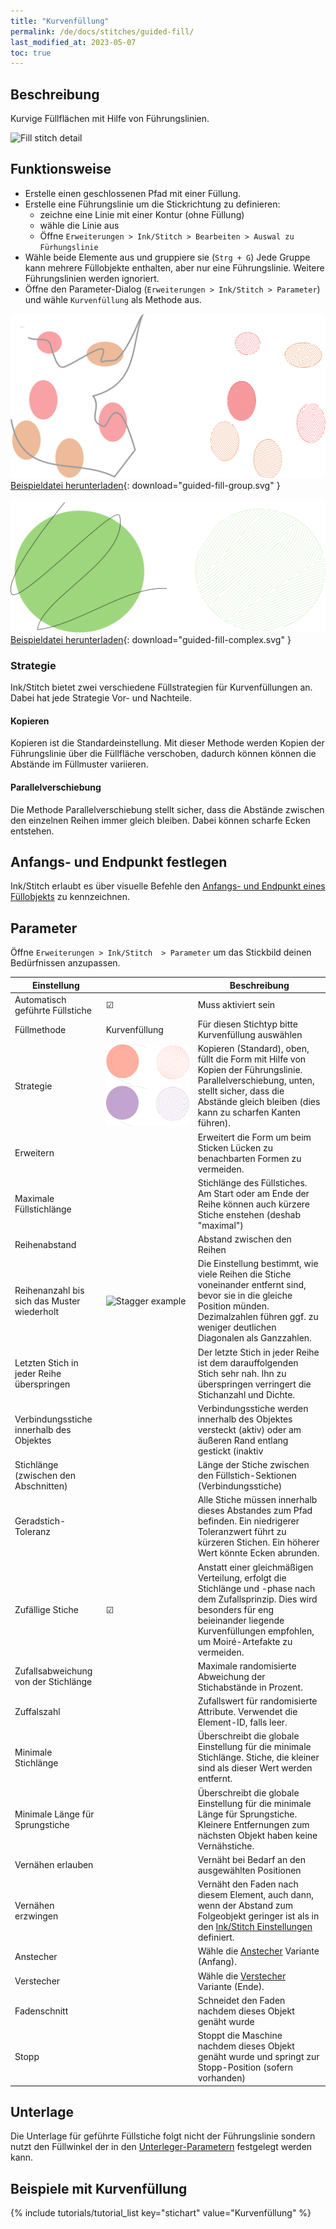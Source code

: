 ```yaml
---
title: "Kurvenfüllung"
permalink: /de/docs/stitches/guided-fill/
last_modified_at: 2023-05-07
toc: true
---
```

## Beschreibung

Kurvige Füllflächen mit Hilfe von Führungslinien.

![Fill stitch detail](/assets/images/docs/guided-fill-detail.jpg)

## Funktionsweise

* Erstelle einen geschlossenen Pfad mit einer Füllung.
* Erstelle eine Führungslinie um die Stickrichtung zu definieren:
    * zeichne eine Linie mit einer Kontur (ohne Füllung)
    * wähle die Linie aus
    * Öffne `Erweiterungen > Ink/Stitch > Bearbeiten > Auswal zu Fürhungslinie`
* Wähle beide Elemente aus und gruppiere sie (`Strg + G`)
  Jede Gruppe kann mehrere Füllobjekte enthalten, aber nur eine Führungslinie.
  Weitere Führungslinien werden ignoriert.
* Öffne den Parameter-Dialog (`Erweiterungen > Ink/Stitch > Parameter`) und wähle `Kurvenfüllung` als Methode aus.

![Guided Fill Group](/assets/images/docs/guided-fill-group.svg)
[Beispieldatei herunterladen](/assets/images/docs/guided-fill-group.svg){: download="guided-fill-group.svg" }

![Guided fill group](/assets/images/docs/guided-fill-complex.svg)
[Beispieldatei herunterladen](/assets/images/docs/guided-fill-complex.svg){: download="guided-fill-complex.svg" }

### Strategie

Ink/Stitch bietet zwei verschiedene Füllstrategien für Kurvenfüllungen an. Dabei hat jede Strategie Vor- und Nachteile.

#### Kopieren

Kopieren ist die Standardeinstellung. Mit dieser Methode werden Kopien der Führungslinie über die Füllfläche verschoben, dadurch können können die Abstände im Füllmuster variieren.

#### Parallelverschiebung

Die Methode Parallelverschiebung stellt sicher, dass die Abstände zwischen den einzelnen Reihen immer gleich bleiben. Dabei können scharfe Ecken entstehen.

## Anfangs- und Endpunkt festlegen

Ink/Stitch erlaubt es über visuelle Befehle den [Anfangs- und Endpunkt eines Füllobjekts](/de/docs/commands) zu kennzeichnen.

## Parameter

Öffne `Erweiterungen > Ink/Stitch  > Parameter` um das Stickbild deinen Bedürfnissen anzupassen.

Einstellung                                 ||Beschreibung
---|---|---
Automatisch geführte Füllstiche             | ☑ |Muss aktiviert sein
Füllmethode                                 | Kurvenfüllung|Für diesen Stichtyp bitte Kurvenfüllung auswählen
Strategie                                   | ![Guided Fill Strategies](/assets/images/docs/guidedfillstrategies.svg)| Kopieren (Standard), oben, füllt die Form mit Hilfe von Kopien der Führungslinie. Parallelverschiebung, unten, stellt sicher, dass die Abstände gleich bleiben (dies kann zu scharfen Kanten führen).
Erweitern                                   || Erweitert die Form um beim Sticken Lücken zu benachbarten Formen zu vermeiden.
Maximale Füllstichlänge                     || Stichlänge des Füllstiches. Am Start oder am Ende der Reihe können auch kürzere Stiche enstehen (deshab "maximal")
Reihenabstand                               || Abstand zwischen den Reihen
Reihenanzahl bis sich das Muster wiederholt | ![Stagger example](/assets/images/docs/params-fill-stagger.png) | Die Einstellung bestimmt, wie viele Reihen die Stiche voneinander entfernt sind, bevor sie in die gleiche Position münden.   Dezimalzahlen führen ggf. zu weniger deutlichen Diagonalen als Ganzzahlen.
Letzten Stich in jeder Reihe überspringen   || Der letzte Stich in jeder Reihe ist dem darauffolgenden Stich sehr nah. Ihn zu überspringen verringert die Stichanzahl und Dichte.
Verbindungsstiche innerhalb des Objektes    || Verbindungsstiche werden innerhalb des Objektes versteckt (aktiv) oder am äußeren Rand entlang gestickt (inaktiv
Stichlänge (zwischen den Abschnitten)  || Länge der Stiche zwischen den Füllstich-Sektionen (Verbindungsstiche)
Geradstich-Toleranz                         || Alle Stiche müssen innerhalb dieses Abstandes zum Pfad befinden. Ein niedrigerer Toleranzwert führt zu kürzeren Stichen. Ein höherer Wert könnte Ecken abrunden.
Zufällige Stiche |☑  |Anstatt einer gleichmäßigen Verteilung, erfolgt die Stichlänge und -phase nach dem Zufallsprinzip. Dies wird besonders für eng beieinander liegende Kurvenfüllungen empfohlen, um Moiré-Artefakte zu vermeiden.
Zufallsabweichung von der Stichlänge| |Maximale randomisierte Abweichung der Stichabstände in Prozent.
Zuffalszahl| |Zufallswert für randomisierte Attribute. Verwendet die Element-ID, falls leer.
Minimale Stichlänge                     || Überschreibt die globale Einstellung für die minimale Stichlänge. Stiche, die kleiner sind als dieser Wert werden entfernt.
Minimale Länge für Sprungstiche        | | Überschreibt die globale Einstellung für die minimale Länge für Sprungstiche. Kleinere Entfernungen zum nächsten Objekt haben keine Vernähstiche.
Vernähen erlauben                           || Vernäht bei Bedarf an den ausgewählten Positionen
Vernähen erzwingen                          || Vernäht den Faden nach diesem Element, auch dann, wenn der Abstand zum Folgeobjekt geringer ist als in den [Ink/Stitch Einstellungen](/de/docs/preferences/) definiert.
Anstecher                                   ||Wähle die [Anstecher](/de/docs/stitches/lock-stitches) Variante (Anfang).
Verstecher                                  ||Wähle die [Verstecher](/de/docs/stitches/lock-stitches) Variante (Ende).
Fadenschnitt                                || Schneidet den Faden nachdem dieses Objekt genäht wurde
Stopp                                       || Stoppt die Maschine nachdem dieses Objekt genäht wurde und springt zur Stopp-Position (sofern vorhanden)

## Unterlage

Die Unterlage für geführte Füllstiche folgt nicht der Führungslinie sondern nutzt den Füllwinkel der in den [Unterleger-Parametern](/de/docs/stitches/fill-stitch/#unterlage) festgelegt werden kann.

## Beispiele mit Kurvenfüllung

{% include tutorials/tutorial_list key="stichart" value="Kurvenfüllung" %}
